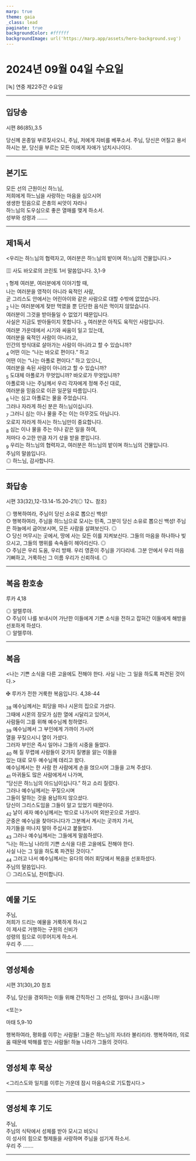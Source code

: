 ```yaml
---
marp: true
theme: gaia
_class: lead
paginate: true
backgroundColor: #ffffff
backgroundImage: url('https://marp.app/assets/hero-background.svg')
---
```


# 2024년 09월 04일 수요일

[녹] 연중 제22주간 수요일  




---

## 입당송

시편 86(85),3.5

당신께 온종일 부르짖사오니, 주님, 저에게 자비를 베푸소서. 주님, 당신은 어질고 용서하시는 분, 당신을 부르는 모든 이에게 자애가 넘치시나이다.  
  


---

## 본기도

모든 선의 근원이신 하느님,  
저희에게 하느님을 사랑하는 마음을 심으시어  
생생한 믿음으로 은총의 씨앗이 자라나  
하느님의 도우심으로 좋은 열매를 맺게 하소서.  
성부와 성령과 …….  
  


---

## 제1독서

<우리는 하느님의 협력자고, 여러분은 하느님의 밭이며 하느님의 건물입니다.>

▥ 사도 바오로의 코린토 1서 말씀입니다. 3,1-9

<sub>1</sub> 형제 여러분, 여러분에게 이야기할 때,  
나는 여러분을 영적이 아니라 육적인 사람,  
곧 그리스도 안에서는 어린아이와 같은 사람으로 대할 수밖에 없었습니다.  
<sub>2</sub> 나는 여러분에게 젖만 먹였을 뿐 단단한 음식은 먹이지 않았습니다.  
여러분이 그것을 받아들일 수 없었기 때문입니다.  
사실은 지금도 받아들이지 못합니다. <sub>3</sub> 여러분은 아직도 육적인 사람입니다.  
여러분 가운데에서 시기와 싸움이 일고 있는데,  
여러분을 육적인 사람이 아니라고,  
인간의 방식대로 살아가는 사람이 아니라고 할 수 있습니까?  
<sub>4</sub> 어떤 이는 “나는 바오로 편이다.” 하고  
어떤 이는 “나는 아폴로 편이다.” 하고 있으니,  
여러분을 속된 사람이 아니라고 할 수 있습니까?  
<sub>5</sub> 도대체 아폴로가 무엇입니까? 바오로가 무엇입니까?  
아폴로와 나는 주님께서 우리 각자에게 정해 주신 대로,  
여러분을 믿음으로 이끈 일꾼일 따름입니다.  
<sub>6</sub> 나는 심고 아폴로는 물을 주었습니다.  
그러나 자라게 하신 분은 하느님이십니다.  
<sub>7</sub> 그러니 심는 이나 물을 주는 이는 아무것도 아닙니다.  
오로지 자라게 하시는 하느님만이 중요합니다.  
<sub>8</sub> 심는 이나 물을 주는 이나 같은 일을 하여,  
저마다 수고한 만큼 자기 삯을 받을 뿐입니다.  
<sub>9</sub> 우리는 하느님의 협력자고, 여러분은 하느님의 밭이며 하느님의 건물입니다.  
주님의 말씀입니다.  
◎ 하느님, 감사합니다.  
  


---

## 화답송

시편 33(32),12-13.14-15.20-21(◎ 12ㄴ 참조)

◎ 행복하여라, 주님이 당신 소유로 뽑으신 백성!  
○ 행복하여라, 주님을 하느님으로 모시는 민족, 그분이 당신 소유로 뽑으신 백성! 주님은 하늘에서 굽어보시며, 모든 사람을 살펴보신다. ◎  
○ 당신 머무시는 곳에서, 땅에 사는 모든 이를 지켜보신다. 그들의 마음을 하나하나 빚으시고, 그들의 행위를 속속들이 헤아리신다. ◎  
○ 주님은 우리 도움, 우리 방패. 우리 영혼이 주님을 기다리네. 그분 안에서 우리 마음 기뻐하고, 거룩하신 그 이름 우리가 신뢰하네. ◎  
  


---

## 복음 환호송

루카 4,18

◎ 알렐루야.  
○ 주님이 나를 보내시어 가난한 이들에게 기쁜 소식을 전하고 잡혀간 이들에게 해방을 선포하게 하셨다.  
◎ 알렐루야.  
  


---

## 복음

<나는 기쁜 소식을 다른 고을에도 전해야 한다. 사실 나는 그 일을 하도록 파견된 것이다.>

✠ 루카가 전한 거룩한 복음입니다. 4,38-44

<sub>38</sub> 예수님께서는 회당을 떠나 시몬의 집으로 가셨다.  
그때에 시몬의 장모가 심한 열에 시달리고 있어서,  
사람들이 그를 위해 예수님께 청하였다.  
<sub>39</sub> 예수님께서 그 부인에게 가까이 가시어  
열을 꾸짖으시니 열이 가셨다.  
그러자 부인은 즉시 일어나 그들의 시중을 들었다.  
<sub>40</sub> 해 질 무렵에 사람들이 갖가지 질병을 앓는 이들을  
있는 대로 모두 예수님께 데리고 왔다.  
예수님께서는 한 사람 한 사람에게 손을 얹으시어 그들을 고쳐 주셨다.  
<sub>41</sub> 마귀들도 많은 사람에게서 나가며,  
“당신은 하느님의 아드님이십니다.” 하고 소리 질렀다.  
그러나 예수님께서는 꾸짖으시며  
그들이 말하는 것을 용납하지 않으셨다.  
당신이 그리스도임을 그들이 알고 있었기 때문이다.  
<sub>42</sub> 날이 새자 예수님께서는 밖으로 나가시어 외딴곳으로 가셨다.  
군중은 예수님을 찾아다니다가 그분께서 계시는 곳까지 가서,  
자기들을 떠나지 말아 주십사고 붙들었다.  
<sub>43</sub> 그러나 예수님께서는 그들에게 말씀하셨다.  
“나는 하느님 나라의 기쁜 소식을 다른 고을에도 전해야 한다.  
사실 나는 그 일을 하도록 파견된 것이다.”  
<sub>44</sub> 그러고 나서 예수님께서는 유다의 여러 회당에서 복음을 선포하셨다.  
주님의 말씀입니다.  
◎ 그리스도님, 찬미합니다.  
  


---

## 예물 기도

주님,  
저희가 드리는 예물을 거룩하게 하시고  
이 제사로 거행하는 구원의 신비가  
성령의 힘으로 이루어지게 하소서.  
우리 주 …….  
  


---

## 영성체송

시편 31(30),20 참조

주님, 당신을 경외하는 이들 위해 간직하신 그 선하심, 얼마나 크시옵니까!  
  
<또는>  
  
마태 5,9-10  
  
행복하여라, 평화를 이루는 사람들! 그들은 하느님의 자녀라 불리리라. 행복하여라, 의로움 때문에 박해를 받는 사람들! 하늘 나라가 그들의 것이다.  


---

## 영성체 후 묵상

<그리스도와 일치를 이루는 가운데 잠시 마음속으로 기도합시다.>  


---

## 영성체 후 기도

주님,  
주님의 식탁에서 성체를 받아 모시고 비오니  
이 성사의 힘으로 형제들을 사랑하며 주님을 섬기게 하소서.  
우리 주 …….  
  


---